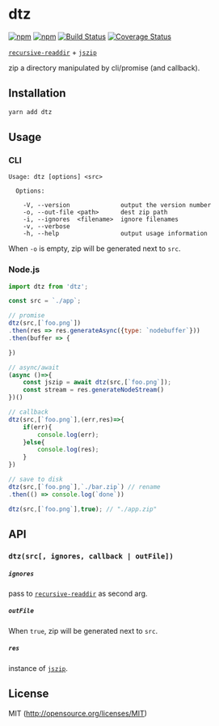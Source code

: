 # dtz

[![npm](https://img.shields.io/npm/v/dtz.svg?style=flat-square)](https://www.npmjs.com/package/dtz)
[![npm](https://img.shields.io/npm/dm/dtz.svg?style=flat-square)](https://www.npmjs.com/package/dtz)
[![Build Status](https://img.shields.io/travis/kthjm/dtz.svg?style=flat-square)](https://travis-ci.org/kthjm/dtz)
[![Coverage Status](https://img.shields.io/codecov/c/github/kthjm/dtz.svg?style=flat-square)](https://codecov.io/github/kthjm/dtz)

[`recursive-readdir`](https://github.com/jergason/recursive-readdir) + [`jszip`](https://github.com/Stuk/jszip)

zip a directory manipulated by cli/promise (and callback).

## Installation
```bash
yarn add dtz
```

## Usage

### CLI
```shell
Usage: dtz [options] <src>

  Options:

    -V, --version              output the version number
    -o, --out-file <path>      dest zip path
    -i, --ignores  <filename>  ignore filenames
    -v, --verbose
    -h, --help                 output usage information
```
When `-o` is empty, zip will be generated next to `src`.

### Node.js
```js
import dtz from 'dtz';

const src = `./app`;

// promise
dtz(src,[`foo.png`])
.then(res => res.generateAsync({type: `nodebuffer`}))
.then(buffer => {

})

// async/await
(async ()=>{
    const jszip = await dtz(src,[`foo.png`]);
    const stream = res.generateNodeStream()
})()

// callback
dtz(src,[`foo.png`],(err,res)=>{
    if(err){
        console.log(err);
    }else{
        console.log(res);
    }
})

// save to disk
dtz(src,[`foo.png`],`./bar.zip`) // rename
.then(() => console.log(`done`))

dtz(src,[`foo.png`],true); // "./app.zip"

```

## API

### `dtz(src[, ignores, callback | outFile])`
##### `ignores`
pass to [`recursive-readdir`](https://github.com/jergason/recursive-readdir) as second arg.

##### `outFile`
When `true`, zip will be generated next to `src`.

##### `res`
instance of [`jszip`](https://stuk.github.io/jszip/documentation/api_jszip.html).

## License
MIT (http://opensource.org/licenses/MIT)
